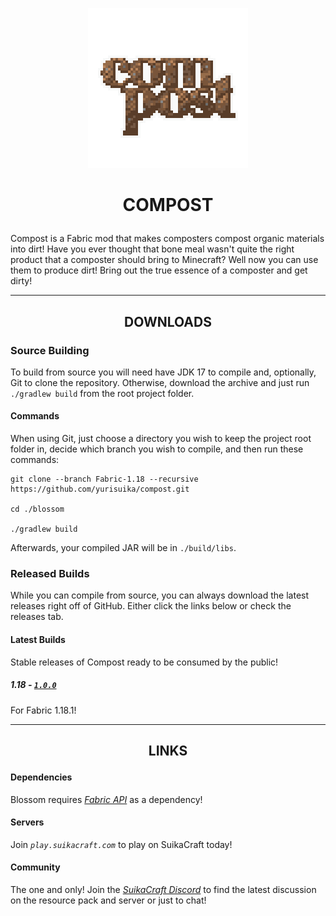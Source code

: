 <p align="center"><img src="https://github.com/yurisuika/Compost/blob/Fabric-1.18/src/main/resources/assets/compost/icon.png?raw=true" width="256" height="256"></p>

# <p align="center">COMPOST</p>

Compost is a Fabric mod that makes composters compost organic materials into dirt! Have you ever thought that bone meal wasn't quite the right product that a composter should bring to Minecraft? Well now you can use them to produce dirt! Bring out the true essence of a composter and get dirty!

---

## <p align="center">DOWNLOADS</p>

### Source Building

To build from source you will need have JDK 17 to compile and, optionally, Git to clone the repository. Otherwise, download the archive and just run `./gradlew build` from the root project folder.

#### Commands

When using Git, just choose a directory you wish to keep the project root folder in, decide which branch you wish to compile, and then run these commands:

```shell script
git clone --branch Fabric-1.18 --recursive https://github.com/yurisuika/compost.git

cd ./blossom

./gradlew build
```

Afterwards, your compiled JAR will be in `./build/libs`.

### Released Builds

While you can compile from source, you can always download the latest releases right off of GitHub. Either click the links below or check the releases tab.

#### Latest Builds

Stable releases of Compost ready to be consumed by the public!

##### 1.18 - [*`1.0.0`*](https://github.com/yurisuika/Compost/releases/download/1.0.0/compost-1.18.1-1.0.0.jar)

For Fabric 1.18.1!

---

## <p align="center">LINKS</p>

#### Dependencies

Blossom requires *[Fabric API](https://www.modrinth.com/mod/fabric-api)* as a dependency!

#### Servers

Join *`play.suikacraft.com`* to play on SuikaCraft today!

#### Community

The one and only! Join the *[SuikaCraft Discord](https://discord.gg/0zdNEkQle7Qg9C1H)* to find the latest discussion on the resource pack and server or just to chat!

